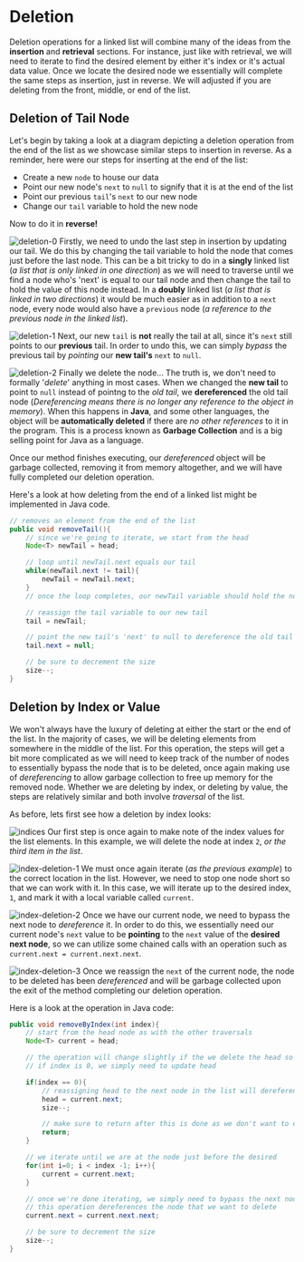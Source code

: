 # Deletion

Deletion operations for a linked list will combine many of the ideas from the **insertion** and **retrieval** sections. For instance, just like with retrieval, we will need to iterate to find the desired element by either it's index or it's actual data value. Once we locate the desired node we essentially will complete the same steps as insertion, just in reverse. We will adjusted if you are deleting from the front, middle, or end of the list.

## Deletion of Tail Node

Let's begin by taking a look at a diagram depicting a deletion operation from the end of the list as we showcase similar steps to insertion in reverse. As a reminder, here were our steps for inserting at the end of the list:
- Create a new `node` to house our data
- Point our new node's `next` to `null` to signify that it is at the end of the list
- Point our previous `tail`'s `next` to our new node
- Change our `tail` variable to hold the new node

Now to do it in **reverse!**

![deletion-0](https://revature-curriculum.s3.amazonaws.com/primers/primers-foundations/linked-list/deletion-0.png)
Firstly, we need to undo the last step in insertion by updating our tail. We do this by changing the tail variable to hold the node that comes just before the last node. This can be a bit tricky to do in a **singly** linked list (_a list that is only linked in one direction_) as we will need to traverse until we find a node who's 'next' is equal to our tail node and then change the tail to hold the value of this node instead. In a **doubly** linked list (_a list that is linked in two directions_) it would be much easier as in addition to a `next` node, every node would also have a `previous` node (_a reference to the previous node in the linked list_).

![deletion-1](https://revature-curriculum.s3.amazonaws.com/primers/primers-foundations/linked-list/deletion-1.png)
Next, our new `tail` is **not** really the tail at all, since it's `next` still points to our **previous** tail. In order to undo this, we can simply _bypass_ the previous tail by _pointing_ our **new tail's** `next` to `null`.

![deletion-2](https://revature-curriculum.s3.amazonaws.com/primers/primers-foundations/linked-list/deletion-2.png)
Finally we delete the node... The truth is, we don't need to formally '_delete_' anything in most cases. When we changed the **new tail** to point to `null` instead of pointng to the _old tail_, we **dereferenced** the old tail node (_Dereferencing means there is no longer any reference to the object in memory_). When this happens in **Java**, and some other languages, the object will be **automatically deleted** if there are _no other references_ to it in the program. This is a process known as **Garbage Collection** and is a big selling point for Java as a language.

Once our method finishes executing, our _dereferenced_ object will be garbage collected, removing it from memory altogether, and we will have fully completed our deletion operation.

Here's a look at how deleting from the end of a linked list might be implemented in Java code.
```java
// removes an element from the end of the list
public void removeTail(){
    // since we're going to iterate, we start from the head
    Node<T> newTail = head;

    // loop until newTail.next equals our tail
    while(newTail.next != tail){
        newTail = newTail.next;
    }
    // once the loop completes, our newTail variable should hold the node just before the tail

    // reassign the tail variable to our new tail
    tail = newTail;

    // point the new tail's 'next' to null to dereference the old tail
    tail.next = null;

    // be sure to decrement the size
    size--;
}
```

## Deletion by Index or Value

We won't always have the luxury of deleting at either the start or the end of the list. In the majority of cases, we will be deleting elements from somewhere in the middle of the list. For this operation, the steps will get a bit more complicated as we will need to keep track of the number of nodes to essentially bypass the node that is to be deleted, once again making use of _dereferencing_ to allow garbage collection to free up memory for the removed node. Whether we are deleting by index, or deleting by value, the steps are relatively similar and both involve _traversal_ of the list.

As before, lets first see how a deletion by index looks:

![indices](https://revature-curriculum.s3.amazonaws.com/primers/primers-foundations/linked-list/indices.png)
Our first step is once again to make note of the index values for the list elements. In this example, we will delete the node at index `2`, _or the third item in the list_.

![index-deletion-1](https://revature-curriculum.s3.amazonaws.com/primers/primers-foundations/linked-list/index-deletion-1.png)
We must once again iterate (_as the previous example_) to the correct location in the list. However, we need to stop one node short so that we can work with it. In this case, we will iterate up to the desired index, `1`, and mark it with a local variable called `current`.

![index-deletion-2](https://revature-curriculum.s3.amazonaws.com/primers/primers-foundations/linked-list/index-deletion-2.png)
Once we have our current node, we need to bypass the next node to _dereference_ it. In order to do this, we essentially need our current node's `next` value to be **pointing** to the `next` value of the **desired next node**, so we can utilize some chained calls with an operation such as `current.next = current.next.next`.

![index-deletion-3](https://revature-curriculum.s3.amazonaws.com/primers/primers-foundations/linked-list/index-deletion-3.png)
Once we reassign the `next` of the current node, the node to be deleted has been _dereferenced_ and will be garbage collected upon the exit of the method completing our deletion operation.

Here is a look at the operation in Java code:
```java
public void removeByIndex(int index){
    // start from the head node as with the other traversals
    Node<T> current = head;

    // the operation will change slightly if the we delete the head so we only need to iterate if index is not 0
    // if index is 0, we simply need to update head

    if(index == 0){
        // reassigning head to the next node in the list will dereference the old head, thus enabling garbage collection
        head = current.next;
        size--;

        // make sure to return after this is done as we don't want to execute the rest of the method
        return;
    }

    // we iterate until we are at the node just before the desired 
    for(int i=0; i < index -1; i++){
        current = current.next;
    }

    // once we're done iterating, we simply need to bypass the next node by reassigning current.next
    // this operation dereferences the node that we want to delete
    current.next = current.next.next;

    // be sure to decrement the size
    size--;
}
```